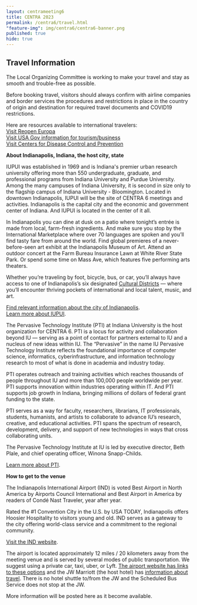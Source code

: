 ```yaml
---
layout: centrameeting6
title: CENTRA 2023
permalink: /centra6/travel.html
"feature-img": img/centra6/centra6-banner.png
published: true
hide: true
---
```


## Travel Information

The Local Organizing Committee is working to make your travel and stay as smooth and trouble-free as possible.  

Before booking travel, visitors should always confirm with airline companies and border services the procedures and restrictions in place in the country of origin and destination for required travel documents and COVID19 restrictions.

Here are resources available to international travelers:<br />
[Visit Reopen Europa](https://reopen.europa.eu/en)<br />
[Visit USA Gov information for tourism/business](https://www.usa.gov/visit-united-states)<br />
[Visit Centers for Disease Control and Prevention](https://wwwnc.cdc.gov/travel/diseases/covid19)

**About Indianapolis, Indiana, the host city, state**
  
IUPUI was established in 1969 and is Indiana's premier urban research university offering more than 550 undergraduate, graduate, and professional programs from Indiana University and Purdue University. Among the many campuses of Indiana University, it is second in size only to the flagship campus of Indiana University - Bloomington. Located in downtown Indianapolis, IUPUI will be the site of CENTRA 6 meetings and activities. Indianapolis is the capital city and the economic and government center of Indiana. And IUPUI is located in the center of it all.

In Indianapolis you can dine at dusk on a patio where tonight’s entrée is made from local, farm-fresh ingredients. And make sure you stop by the International Marketplace where over 70 languages are spoken and you’ll find tasty fare from around the world. Find global premieres of a never-before-seen art exhibit at the Indianapolis Museum of Art. Attend an outdoor concert at the Farm Bureau Insurance Lawn at White River State Park. Or spend some time on Mass Ave, which features five performing arts theaters.

Whether you’re traveling by foot, bicycle, bus, or car, you’ll always have access to one of Indianapolis’s six designated [Cultural Districts](http://www.downtownindy.org/explore-downtown/cultural-districts/) — where you’ll encounter thriving pockets of international and local talent, music, and art.

[Find relevant information about the city of Indianapolis](http://visitindy.com/).<br />
[Learn more about IUPUI](https://www.iupui.edu/about/index.html).

The Pervasive Technology Institute (PTI) at Indiana University is the host organization for CENTRA 6. PTI is a locus for activity and collaboration beyond IU — serving as a point of contact for partners external to IU and a nucleus of new ideas within IU. The “Pervasive” in the name IU Pervasive Technology Institute reflects the foundational importance of computer science, informatics, cyberinfrastructure, and information technology research to most of what is done in academia and industry today.

PTI operates outreach and training activities which reaches thousands of people throughout IU and more than 100,000 people worldwide per year. PTI supports innovation within industries operating within IT. And PTI supports job growth in Indiana, bringing millions of dollars of federal grant funding to the state.

PTI serves as a way for faculty, researchers, librarians, IT professionals, students, humanists, and artists to collaborate to advance IU’s research, creative, and educational activities. PTI spans the spectrum of research, development, delivery, and support of new technologies in ways that cross collaborating units.

The Pervasive Technology Institute at IU is led by executive director, Beth Plale, and chief operating officer, Winona Snapp-Childs.

[Learn more about PTI](https://pti.iu.edu/index.html).

**How to get to the venue**

The Indianapolis International Airport (IND) is voted Best Airport in North America by Airports Council International and Best Airport in America by readers of Condé Nast Traveler, year after year.

Rated the #1 Convention City in the U.S. by USA TODAY, Indianapolis offers Hoosier Hospitality to visitors young and old. IND serves as a gateway to the city offering world-class service and a commitment to the regional community.

[Visit the IND website](https://www.ind.com/).

The airport is located approximately 12 miles / 20 kilometers away from the meeting venue and is served by several modes of public transportation. We suggest using a private car, taxi, uber, or Lyft. [The airport website has links to these options](https://www.ind.com/transportation-car-rental) and the JW Marriott (the host hotel) has [information about travel](https://www.marriott.com/en-us/hotels/indjw-jw-marriott-indianapolis/overview/). There is no hotel shuttle to/from the JW and the Scheduled Bus Service does not stop at the JW.

More information will be posted here as it become available.  



